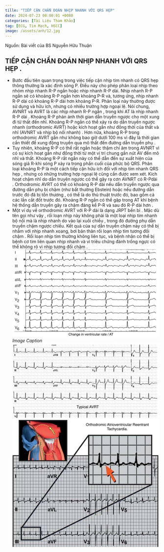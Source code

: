 ```yaml
---
tille: "TIẾP CẬN CHẨN ĐOÁN NHỊP NHANH VỚI QRS HẸP"
date: 2024-07-23 00:00:01 +0080
categories: [Tài Liệu Tham Khảo]
tag: [ECG, Tim Mạch, HSCC]
image: /assets/anh/12.jpg
---
```

Nguồn: Bài viết của BS Nguyễn Hữu Thuận
## TIẾP CẬN CHẨN ĐOÁN NHỊP NHANH VỚI QRS HẸP .
- Bước đầu tiên quan trọng trong việc tiếp cận nhịp tim nhanh có QRS hẹp thông thường là xác định sóng P.  Điều này cho phép phân loại nhịp theo nhóm  nhịp nhanh R-P ngắn hoặc nhịp nhanh R-P dài. 
Nhịp nhanh  R-P ngắn sẽ có khoảng R-P ngắn hơn khoảng P-R và, tương ứng, nhịp  nhanh R-P dài có khoảng R-P dài hơn khoảng P-R.  Phân loại này thường được sử dụng và hữu ích, nhưng có nhiều trường hợp ngoại lệ. Nói chung, AVNRT và AVRT là các nhịp nhanh R-P ngắn , trong khi AT là nhịp nhanh R-P dài .
Khoảng R-P phản ánh thời gian dẫn truyền ngược cho một xung đi từ thất đến nhĩ.  Khoảng R-P ngắn có thể xảy ra do dẫn truyền ngược nhanh (orthodromic AVRT) hoặc kích hoạt gần như đồng thời của thất và nhĩ (AVNRT và nhịp bộ nối nhanh) .  Hơn nữa, khoảng R-P trong  orthodromic AVRT  gần như không bao giờ dưới 100 ms vì đây là thời gian cần thiết để xung động truyền qua mô thất đến đường dẫn truyền phụ .
- Tuy nhiên, khoảng R-P có thể rất ngắn hoặc thậm chí âm trong AVNRT vì có sự kích hoạt gần như đồng thời từ một vị trí chung gần nút AV đến mô nhĩ và thất.  Khoảng R-P rất ngắn này có thể dẫn đến sự xuất hiện của sóng giả R-khi sóng P xảy ra trong phần cuối của phức bộ QRS. Phân loại khoảng R-P là một cách tiếp cận hữu ích đối với nhịp tim nhanh QRS hẹp , nhưng có những trường hợp ngoại lệ cũng cần được xem xét.  Kích hoạt chậm nhĩ do dẫn truyên ngựơc có thể gặy ra cơn AVNRT có  R-Pdài .  Orthodromic AVRT có thể có khoảng R-P dài nếu dẫn truyền ngược qua đường dẫn phụ bị chậm (như bất thường Ebstein) hoặc nếu đường dẫn trước đó đã bị tổn thương , có thể là do thủ thuật trước đó, bao gồm cả các lần cắt đốt  trước đó.  Khoảng R-P ngắn có thể gập trong AT khi bệnh hệ thống dẫn truyền gây ra chậm đáng kể P-R và sau đó R-P dài hơn .
- Một ví dụ về orthodromic AVRT với R-P dài là dạng JRPT bền bỉ .  Mặc dù tên gọi như vậy , rối loạn nhịp này không phải là một loại nhịp tim nhanh bộ nối mà là nhịp nhanh do vào lại xuôi chiều , trong đó đường phụ dẫn truyền  chậm ngược chiều.  Kết quả của sự dẫn truyền chậm này có thể bị nhầm với nhịp nhanh xoang, bơi bản thân rối loạn nhịp tim tương đối chậm .  Rối loạn nhịp tim thường không liên tục, và bệnh nhân có thể bị bệnh cơ tim liên quan nhịp nhanh và vì triêu chứng đánh trống ngực có thể không rõ vì nhịp tương đối chậm .
![img-description](/assets/anh/12.jpg)
_Image Caption_
![img-description](/assets/anh/13.jpg)
![img-description](/assets/anh/14.jpg)
